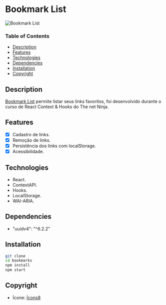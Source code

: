 # Bookmark List 

![Bookmark List](https://user-images.githubusercontent.com/45687654/106367378-453d1b00-6353-11eb-8faf-b39bf1e8439d.gif)

### Table of Contents

- [Description](#description)
- [Features](#features)
- [Technologies](#technologies)
- [Dependencies](#dependencies)
- [Installation](#installation)
- [Copyright](#copyright)



## Description
[Bookmark List](https://bookmark-list-6hj05yb9m.vercel.app/) permite listar seus links favoritos, foi desenvolvido durante o curso de React Context & Hooks do The net Ninja.  

## Features
- [x] Cadastro de links.
- [X] Remoção de links.
- [x] Persistência dos links com localStorage.
- [X] Acessibilidade.

## Technologies
- React.
- ContextAPI.
- Hooks.
- LocalStorage.
- WAI-ARIA.

## Dependencies 
- "uuidv4": "^6.2.2"

## Installation

```bash
git clone
cd bookmarks
npm install
npm start
```

## Copyright
- Ícone: [Ícons8](https://icons8.com/)
